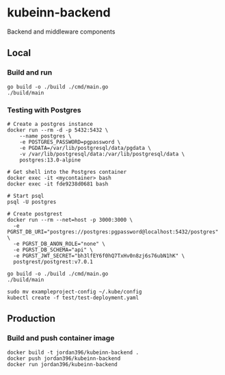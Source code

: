 # kubeinn-backend
Backend and middleware components

## Local
### Build and run
```
go build -o ./build ./cmd/main.go
./build/main
```

### Testing with Postgres
```
# Create a postgres instance
docker run --rm -d -p 5432:5432 \
    --name postgres \
    -e POSTGRES_PASSWORD=pgpassword \
    -e PGDATA=/var/lib/postgresql/data/pgdata \
    -v /var/lib/postgresql/data:/var/lib/postgresql/data \
    postgres:13.0-alpine

# Get shell into the Postgres container
docker exec -it <mycontainer> bash
docker exec -it fde9238d0681 bash

# Start psql
psql -U postgres

# Create postgrest
docker run --rm --net=host -p 3000:3000 \
  -e PGRST_DB_URI="postgres://postgres:pgpassword@localhost:5432/postgres" \
  -e PGRST_DB_ANON_ROLE="none" \
  -e PGRST_DB_SCHEMA="api" \
  -e PGRST_JWT_SECRET="bh3lfEY6f0hQ7TxHv0n8zj6s76ubN1hK" \
  postgrest/postgrest:v7.0.1

go build -o ./build ./cmd/main.go
./build/main

sudo mv exampleproject-config ~/.kube/config
kubectl create -f test/test-deployment.yaml
```

## Production
### Build and push container image
```
docker build -t jordan396/kubeinn-backend .
docker push jordan396/kubeinn-backend
docker run jordan396/kubeinn-backend
```

